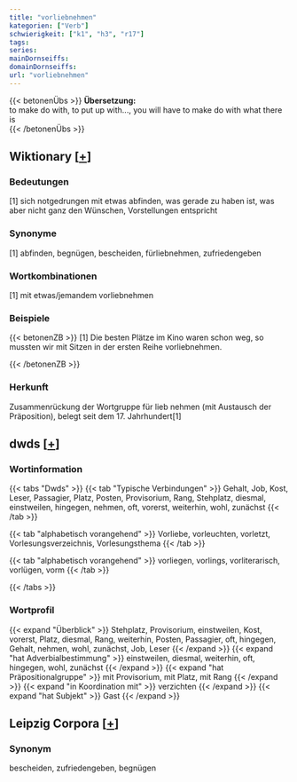 ```yaml
---
title: "vorliebnehmen"
kategorien: ["Verb"]
schwierigkeit: ["k1", "h3", "r17"]
tags:
series:
mainDornseiffs:
domainDornseiffs:
url: "vorliebnehmen"
---
```


{{< betonenÜbs >}}
**Übersetzung:**  
to make do with, to put up with..., you will have to make do with what there is  
{{< /betonenÜbs >}}

## Wiktionary [[+](https://de.wiktionary.org/wiki/vorliebnehmen)]

### Bedeutungen
[1] sich notgedrungen mit etwas abfinden, was gerade zu haben ist, was aber nicht ganz den Wünschen, Vorstellungen entspricht  

### Synonyme
[1] abfinden, begnügen, bescheiden, fürliebnehmen, zufriedengeben  

### Wortkombinationen
[1] mit etwas/jemandem vorliebnehmen  

### Beispiele
{{< betonenZB >}}
[1] Die besten Plätze im Kino waren schon weg, so mussten wir mit Sitzen in der ersten Reihe vorliebnehmen.  

{{< /betonenZB >}}
### Herkunft
Zusammenrückung der Wortgruppe für lieb nehmen (mit Austausch der Präposition), belegt seit dem 17. Jahrhundert[1]  



## dwds [[+](https://www.dwds.de/wb/vorliebnehmen)]

### Wortinformation
{{< tabs "Dwds" >}}
{{< tab "Typische Verbindungen" >}}
Gehalt, Job, Kost, Leser, Passagier, Platz, Posten, Provisorium, Rang, Stehplatz, diesmal, einstweilen, hingegen, nehmen, oft, vorerst, weiterhin, wohl, zunächst
{{< /tab >}}

{{< tab "alphabetisch vorangehend" >}}
Vorliebe, vorleuchten, vorletzt, Vorlesungsverzeichnis, Vorlesungsthema
{{< /tab >}}

{{< tab "alphabetisch vorangehend" >}}
vorliegen, vorlings, vorliterarisch, vorlügen, vorm
{{< /tab >}}

{{< /tabs >}}

### Wortprofil
{{< expand "Überblick" >}} Stehplatz, Provisorium, einstweilen, Kost, vorerst, Platz, diesmal, Rang, weiterhin, Posten, Passagier, oft, hingegen, Gehalt, nehmen, wohl, zunächst, Job, Leser {{< /expand >}}
{{< expand "hat Adverbialbestimmung" >}} einstweilen, diesmal, weiterhin, oft, hingegen, wohl, zunächst {{< /expand >}}
{{< expand "hat Präpositionalgruppe" >}} mit Provisorium, mit Platz, mit Rang {{< /expand >}}
{{< expand "in Koordination mit" >}} verzichten {{< /expand >}}
{{< expand "hat Subjekt" >}} Gast {{< /expand >}}

## Leipzig Corpora [[+](https://corpora.uni-leipzig.de/en/res?word=vorliebnehmen&corpusId=deu_newscrawl-public_2018)]


### Synonym
bescheiden, zufriedengeben, begnügen

